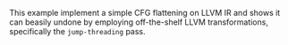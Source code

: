 This example implement a simple CFG flattening on LLVM IR and shows it can beasily undone by employing off-the-shelf LLVM transformations, specifically the `jump-threading` pass.
